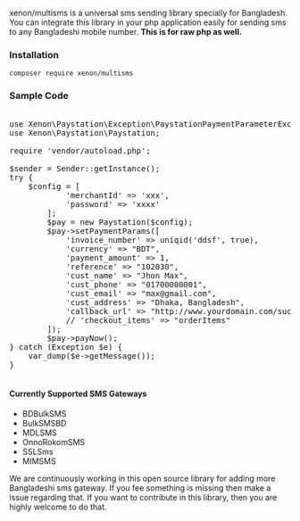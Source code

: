 xenon/multisms is a universal sms sending library specially for Bangladesh. <br> You can integrate this library in your php application easily for sending sms to any Bangladeshi mobile number. <strong>This is for raw php as well.</strong>


### Installation

```
composer require xenon/multisms
```

### Sample Code

<pre>

use Xenon\Paystation\Exception\PaystationPaymentParameterException;
use Xenon\Paystation\Paystation;

require 'vendor/autoload.php';

$sender = Sender::getInstance();
try {
    $config = [
            'merchantId' => 'xxx',
            'password' => 'xxxx'
        ];
        $pay = new Paystation($config);
        $pay->setPaymentParams([
            'invoice_number' => uniqid('ddsf', true),
            'currency' => "BDT",
            'payment_amount' => 1,
            'reference' => "102030",
            'cust_name' => "Jhon Max",
            'cust_phone' => "01700000001",
            'cust_email' => "max@gmail.com",
            'cust_address' => "Dhaka, Bangladesh",
            'callback_url' => "http://www.yourdomain.com/success.php",
            // 'checkout_items' => "orderItems"
        ]);
        $pay->payNow();
} catch (Exception $e) {
    var_dump($e->getMessage());
}

</pre>


#### Currently Supported SMS Gateways
* BDBulkSMS
* BulkSMSBD
* MDLSMS
* OnnoRokomSMS
* SSLSms
* MIMSMS

 We are continuously working in this open source library for adding more Bangladeshi sms gateway. If you fee something is missing then make a issue regarding that.
If you want to contribute in this library, then you are highly welcome to do that.

